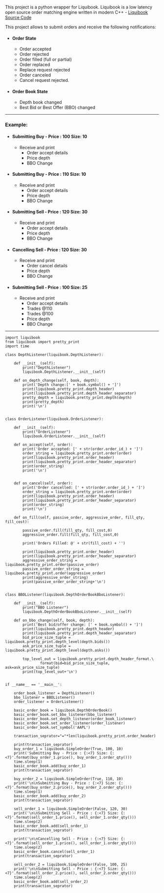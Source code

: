 
This project is a python wrapper for Liquibook.  Liquibook is a low latency open source order matching engine written in modern C++ -
[Liquibook Source Code](https://github.com/enewhuis/liquibook)

This project allows to submit orders and receive the following notifications:

* #### Order State
    * Order accepted
    * Order rejected
    * Order filled (full or partial)
    * Order replaced
    * Replace request rejected
    * Order canceled
    * Cancel request rejected.

* #### Order Book State
    * Depth book changed
    * Best Bid or Best Offer (BBO) changed

---

### Example:
* #### Submitting Buy - Price : 100     Size: 10  
    * Receive and print
        * Order accept details
        * Price depth
        * BBO Change
    
* #### Submitting Buy - Price : 110     Size: 10 
    * Receive and print
        * Order accept details
        * Price depth
        * BBO Change

* #### Submitting Sell - Price : 120     Size: 30     
    * Receive and print
        * Order accept details
        * Price depth
        * BBO Change


* #### Cancelling Sell - Price : 120     Size: 30 
    * Receive and print
        * Order cancel details
        * Price depth
        * BBO Change

* #### Submitting Sell - Price : 100     Size: 25 
    * Receive and print
        * Order accept details
        * Trades @110
        * Trades @100 
        * Price depth
        * BBO Change

---
```
import liquibook
from liquibook import pretty_print
import time

class DepthListener(liquibook.DepthListener):

    def __init__(self):
        print("DepthListener")
        liquibook.DepthListener.__init__(self)

    def on_depth_change(self, book, depth):
        print('Depth change:[' + book.symbol() + ']')
        print(liquibook.pretty_print.depth_header)
        print(liquibook.pretty_print.depth_header_separator)
        pretty_depth = liquibook.pretty_print.depth(depth)
        print(pretty_depth)
        print('\n')


class OrderListener(liquibook.OrderListener):

    def __init__(self):
        print("OrderListener")
        liquibook.OrderListener.__init__(self)

    def on_accept(self, order):
        print('Order accepted: [' + str(order.order_id_) + ']')
        order_string = liquibook.pretty_print.order(order)
        print(liquibook.pretty_print.order_header)
        print(liquibook.pretty_print.order_header_separator)
        print(order_string)
        print('\n')


    def on_cancel(self, order):
        print('Order cancelled: [' + str(order.order_id_) + ']')
        order_string = liquibook.pretty_print.order(order)
        print(liquibook.pretty_print.order_header)
        print(liquibook.pretty_print.order_header_separator)
        print(order_string)
        print('\n')

    def on_fill(self, passive_order, aggressive_order, fill_qty, fill_cost):

        passive_order.fill(fill_qty, fill_cost,0)
        aggressive_order.fill(fill_qty, fill_cost,0)

        print('Orders Filled: @' + str(fill_cost) + '')

        print(liquibook.pretty_print.order_header)
        print(liquibook.pretty_print.order_header_separator)
        aggressive_order_string = liquibook.pretty_print.order(passive_order)
        passive_order_order_string = liquibook.pretty_print.order(aggressive_order)
        print(aggressive_order_string)
        print(passive_order_order_string+'\n')


class BBOListener(liquibook.DepthOrderBookBboListener):

    def __init__(self):
        print("BBO Listener")
        liquibook.DepthOrderBookBboListener.__init__(self)

    def on_bbo_change(self, book, depth):
        print('Best bid/offer change: [' + book.symbol() + ']')
        print(liquibook.pretty_print.depth_header)
        print(liquibook.pretty_print.depth_header_separator)
        bid_price_size_tuple = liquibook.pretty_print.depth_level(depth.bids())
        ask_price_size_tuple = liquibook.pretty_print.depth_level(depth.asks())

        top_level_out = liquibook.pretty_print.depth_header_format.\
                format(bid=bid_price_size_tuple, ask=ask_price_size_tuple)
        print(top_level_out+'\n')


if __name__ == '__main__':

    order_book_listener = DepthListener()
    bbo_listener = BBOListener()
    order_listener = OrderListener()

    basic_order_book = liquibook.DepthOrderBook()
    basic_order_book.set_bbo_listener(bbo_listener)
    basic_order_book.set_depth_listener(order_book_listener)
    basic_order_book.set_order_listener(order_listener)
    basic_order_book.set_symbol('AAPL')

    transaction_seprator="="*len(liquibook.pretty_print.order_header)

    print(transaction_seprator)
    buy_order_1 = liquibook.SimpleOrder(True, 100, 10)
    print('Submitting Buy - Price : {:<7} Size: {:<7}'.format(buy_order_1.price(), buy_order_1.order_qty()))
    time.sleep(1)
    basic_order_book.add(buy_order_1)
    print(transaction_seprator)

    buy_order_2 = liquibook.SimpleOrder(True, 110, 10)
    print('\n\nSubmitting Buy - Price : {:<7} Size: {:<7}'.format(buy_order_2.price(), buy_order_2.order_qty()))
    time.sleep(1)
    basic_order_book.add(buy_order_2)
    print(transaction_seprator)

    sell_order_1 = liquibook.SimpleOrder(False, 120, 30)
    print('\n\nSubmitting Sell - Price : {:<7} Size: {:<7}'.format(sell_order_1.price(), sell_order_1.order_qty()))
    time.sleep(2)
    basic_order_book.add(sell_order_1)
    print(transaction_seprator)

    print('\n\nCancelling Sell - Price : {:<7} Size: {:<7}'.format(sell_order_1.price(), sell_order_1.order_qty()))
    time.sleep(2)
    basic_order_book.cancel(sell_order_1)
    print(transaction_seprator)

    sell_order_2 = liquibook.SimpleOrder(False, 100, 25)
    print('\n\nSubmitting Sell - Price : {:<7} Size: {:<7}'.format(sell_order_2.price(), sell_order_2.order_qty()))
    time.sleep(2)
    basic_order_book.add(sell_order_2)
    print(transaction_seprator)

```
